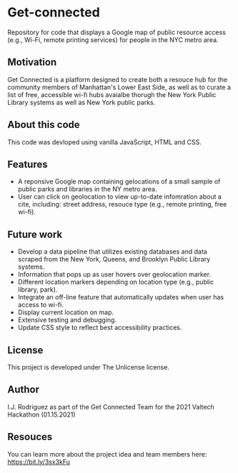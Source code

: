 # Get-connected
Repository for code that displays a Google map of public resource access (e.g., Wi-Fi, remote printing services) for people in the NYC metro area.

## Motivation
Get Connected is a platform designed to create both a resouce hub for the community members of Manhattan's Lower East Side, as well as to curate a list of free, accessible wi-fi hubs avaialbe thorugh the New York Public Library systems as well as New York public parks.   

## About this code
This code was devloped using vanilla JavaScript, HTML and CSS. 

## Features
- A reponsive Google map containing gelocations of a small sample of public parks and libraries in the NY metro area. 
- User can click on geolocation to view up-to-date infomration about a cite, including: street address, resouce type (e.g., remote printing, free wi-fi).

## Future work
- Develop a data pipeline that utilizes existing databases and data scraped from the New York, Queens, and Brooklyn Public Library systems. 
- Information that pops up as user hovers over geolocation marker. 
- Different location markers depending on location type (e.g., public library, park).
- Integrate an off-line feature that automatically updates when user has access to wi-fi.
- Display current location on map.
- Extensive testing and debugging.
- Update CSS style to reflect best accessibility practices. 

## License
This project is developed under The Unlicense license.

## Author
I.J. Rodriguez as part of the Get Connected Team for the 2021 Valtech Hackathon (01.15.2021)

## Resouces 
You can learn more about the project idea and team members here: https://bit.ly/3sx3kFu
